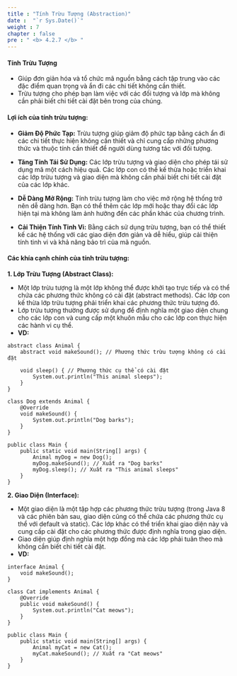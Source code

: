 ```yaml
---
title : "Tính Trừu Tượng (Abstraction)"
date :  "`r Sys.Date()`"
weight : 7
chapter : false
pre : " <b> 4.2.7 </b> "
---
```


#### Tính Trừu Tượng

- Giúp đơn giản hóa và tổ chức mã nguồn bằng cách tập trung vào các đặc điểm quan trọng và ẩn đi các chi tiết không cần thiết. 
- Trừu tượng cho phép bạn làm việc với các đối tượng và lớp mà không cần phải biết chi tiết cài đặt bên trong của chúng.

#### Lợi ích của tính trừu tượng:
- **Giảm Độ Phức Tạp:**
Trừu tượng giúp giảm độ phức tạp bằng cách ẩn đi các chi tiết thực hiện không cần thiết và chỉ cung cấp những phương thức và thuộc tính cần thiết để người dùng tương tác với đối tượng.

- **Tăng Tính Tái Sử Dụng:**
Các lớp trừu tượng và giao diện cho phép tái sử dụng mã một cách hiệu quả. Các lớp con có thể kế thừa hoặc triển khai các lớp trừu tượng và giao diện mà không cần phải biết chi tiết cài đặt của các lớp khác.

- **Dễ Dàng Mở Rộng:**
Tính trừu tượng làm cho việc mở rộng hệ thống trở nên dễ dàng hơn. Bạn có thể thêm các lớp mới hoặc thay đổi các lớp hiện tại mà không làm ảnh hưởng đến các phần khác của chương trình.

- **Cải Thiện Tính Tinh Vi:**
Bằng cách sử dụng trừu tượng, bạn có thể thiết kế các hệ thống với các giao diện đơn giản và dễ hiểu, giúp cải thiện tính tinh vi và khả năng bảo trì của mã nguồn.

#### Các khía cạnh chính của tính trừu tượng:
**1. Lớp Trừu Tượng (Abstract Class):**

- Một lớp trừu tượng là một lớp không thể được khởi tạo trực tiếp và có thể chứa các phương thức không có cài đặt (abstract methods). Các lớp con kế thừa lớp trừu tượng phải triển khai các phương thức trừu tượng đó.
- Lớp trừu tượng thường được sử dụng để định nghĩa một giao diện chung cho các lớp con và cung cấp một khuôn mẫu cho các lớp con thực hiện các hành vi cụ thể.
- **VD:**
```
abstract class Animal {
    abstract void makeSound(); // Phương thức trừu tượng không có cài đặt
    
    void sleep() { // Phương thức cụ thể có cài đặt
        System.out.println("This animal sleeps");
    }
}

class Dog extends Animal {
    @Override
    void makeSound() {
        System.out.println("Dog barks");
    }
}

public class Main {
    public static void main(String[] args) {
        Animal myDog = new Dog();
        myDog.makeSound(); // Xuất ra "Dog barks"
        myDog.sleep(); // Xuất ra "This animal sleeps"
    }
}
```

**2. Giao Diện (Interface):**

- Một giao diện là một tập hợp các phương thức trừu tượng (trong Java 8 và các phiên bản sau, giao diện cũng có thể chứa các phương thức cụ thể với default và static). Các lớp khác có thể triển khai giao diện này và cung cấp cài đặt cho các phương thức được định nghĩa trong giao diện.
- Giao diện giúp định nghĩa một hợp đồng mà các lớp phải tuân theo mà không cần biết chi tiết cài đặt.
- **VD:**
```
interface Animal {
    void makeSound();
}

class Cat implements Animal {
    @Override
    public void makeSound() {
        System.out.println("Cat meows");
    }
}

public class Main {
    public static void main(String[] args) {
        Animal myCat = new Cat();
        myCat.makeSound(); // Xuất ra "Cat meows"
    }
}
```

